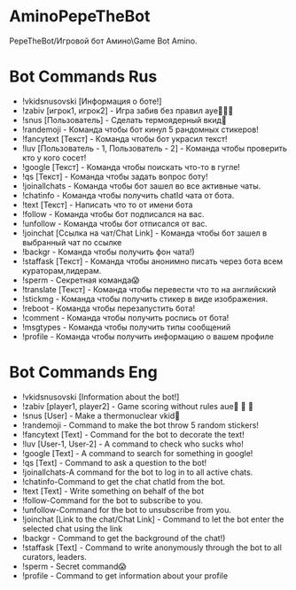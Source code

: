 # AminoPepeTheBot
PepeTheBot/Игровой бот Амино\Game Bot Amino.
# Bot Commands Rus
- !vkidsnusovski [Информация о боте!]
- !zabiv [игрок1, игрок2] - Игра забив без правил ауе🦁💪🏿
- !snus [Пользователь] - Сделать термоядерный вкид🥴
- !randemoji - Команда чтобы бот кинул 5 рандомных стикеров!
- !fancytext [Текст] - Команда чтобы бот украсил текст!
- !luv [Пользователь - 1, Пользователь - 2] - Команда чтобы проверить кто у кого сосет!
- !google [Текст] - Команда чтобы поискать что-то в гугле!
- !qs [Текст] - Команда чтобы задать вопрос боту!
- !joinallchats - Команда чтобы бот зашел во все активные чаты.
- !chatinfo - Команда чтобы получить chatId чата от бота.
- !text [Текст] - Написать что то от имени бота
- !follow - Команда чтобы бот подписался на вас.
- !unfollow - Команда чтобы бот отписался от вас.
- !joinchat [Ссылка на чат/Chat Link] - Команда чтобы бот зашел в выбранный чат по ссылке
- !backgr - Команда чтобы получить фон чата!)
- !staffask [Текст] - Команда чтобы анонимно писать через бота всем кураторам,лидерам. 
- !sperm - Секретная команда😱
- !translate [Текст] - Команда чтобы перевести что то на английский
- !stickmg - Команда чтобы получить стикер в виде изображения.
- !reboot - Команда чтобы перезапустить бота!
- !comment - Команда чтобы получить роспись от бота!
- !msgtypes - Команда чтобы получить типы сообщений
- !profile - Команда чтобы получить информацию о вашем профиле

# Bot Commands Eng
- !vkidsnusovski [Information about the bot!]
- !zabiv [player1, player2] - Game scoring without rules aue🦁 💪 🏿
- !snus [User] - Make a thermonuclear vkid🥴
- !randemoji - Command to make the bot throw 5 random stickers!
- !fancytext [Text] - Command for the bot to decorate the text!
- !luv [User-1, User-2] - A command to check who sucks who!
- !google [Text] - A command to search for something in google!
- !qs [Text] - Command to ask a question to the bot!
- !joinallchats-A command for the bot to log in to all active chats.
- !chatinfo-Command to get the chat chatId from the bot.
- !text [Text] - Write something on behalf of the bot
- !follow-Command for the bot to subscribe to you.
- !unfollow-Command for the bot to unsubscribe from you.
- !joinchat [Link to the chat/Chat Link] - Command to let the bot enter the selected chat using the link
- !backgr - Command to get the background of the chat!)
- !staffask [Text] - Command to write anonymously through the bot to all curators, leaders. 
- !sperm - Secret command😱
- !profile - Command to get information about your profile
